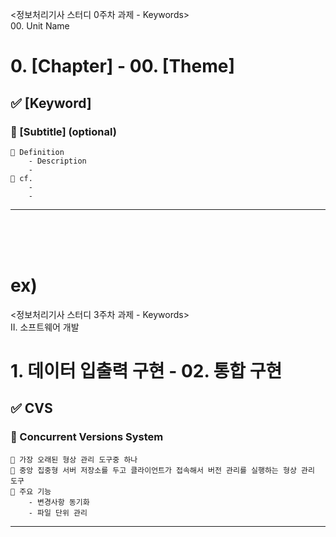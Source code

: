 <정보처리기사 스터디 0주차 과제 - Keywords><br> 00. Unit Name

# 0. [Chapter] - 00. [Theme]

## ✅ [Keyword]

### 🔹 [Subtitle] (optional)

    🔸 Definition
    	- Description
        -
    🔸 cf.
    	-
        -

<hr>
<br>
<br>
<br>

# ex)

<정보처리기사 스터디 3주차 과제 - Keywords><br> II. 소프트웨어 개발

# 1. 데이터 입출력 구현 - 02. 통합 구현

## ✅ CVS

### 🔹 Concurrent Versions System

    🔸 가장 오래된 형상 관리 도구중 하나
    🔸 중앙 집중형 서버 저장소를 두고 클라이언트가 접속해서 버전 관리를 실행하는 형상 관리 도구
    🔸 주요 기능
    	- 변경사항 동기화
        - 파일 단위 관리

<hr>
